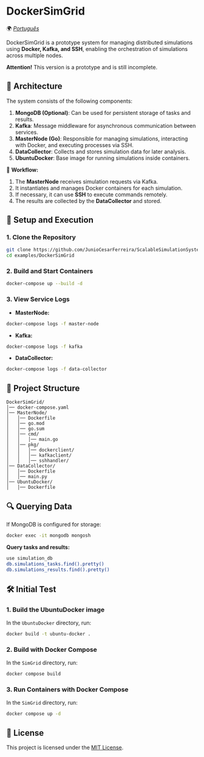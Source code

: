 # DockerSimGrid

🌍 *[Português](README_pt.md)*

DockerSimGrid is a prototype system for managing distributed simulations using **Docker, Kafka, and SSH**, enabling the orchestration of simulations across multiple nodes.

**Attention!** This version is a prototype and is still incomplete.

## 📌 Architecture
The system consists of the following components:

1. **MongoDB (Optional)**: Can be used for persistent storage of tasks and results.
2. **Kafka**: Message middleware for asynchronous communication between services.
3. **MasterNode (Go)**: Responsible for managing simulations, interacting with Docker, and executing processes via SSH.
4. **DataCollector**: Collects and stores simulation data for later analysis.
5. **UbuntuDocker**: Base image for running simulations inside containers.

📜 **Workflow:**
1. The **MasterNode** receives simulation requests via Kafka.
2. It instantiates and manages Docker containers for each simulation.
3. If necessary, it can use **SSH** to execute commands remotely.
4. The results are collected by the **DataCollector** and stored.

## 🚀 Setup and Execution
### **1. Clone the Repository**
```sh
git clone https://github.com/JunioCesarFerreira/ScalableSimulationSystem
cd examples/DockerSimGrid
```

### **2. Build and Start Containers**
```sh
docker-compose up --build -d
```

### **3. View Service Logs**
- **MasterNode:**
```sh
docker-compose logs -f master-node
```
- **Kafka:**
```sh
docker-compose logs -f kafka
```
- **DataCollector:**
```sh
docker-compose logs -f data-collector
```

## 📂 Project Structure
```
DockerSimGrid/
│── docker-compose.yaml
│── MasterNode/
│   │── Dockerfile
│   │── go.mod
│   │── go.sum
│   │── cmd/
│   │   │── main.go
│   │── pkg/
│   │   │── dockerclient/
│   │   │── kafkaclient/
│   │   │── sshhandler/
│── DataCollector/
│   │── Dockerfile
│   │── main.py
│── UbuntuDocker/
│   │── Dockerfile
```

## 🔍 Querying Data
If MongoDB is configured for storage:
```sh
docker exec -it mongodb mongosh
```
**Query tasks and results:**
```sh
use simulation_db
db.simulations_tasks.find().pretty()
db.simulations_results.find().pretty()
```

## 🛠 Initial Test

### 1. Build the UbuntuDocker image

In the `UbuntuDocker` directory, run:

```bash
docker build -t ubuntu-docker .
```

### 2. Build with Docker Compose

In the `SimGrid` directory, run:

```bash
docker compose build
```

### 3. Run Containers with Docker Compose

In the `SimGrid` directory, run:

```bash
docker compose up -d
```

## 📜 License
This project is licensed under the [MIT License](../../LICENSE).

